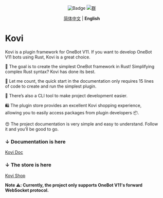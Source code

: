 <div align="center">

![Badge](https://img.shields.io/badge/OneBot-11-black) [![群](https://img.shields.io/badge/QQ%E7%BE%A4-857054777-54aeff)](https://qm.qq.com/q/kmpSBOVaCI)

[简体中文](README.md) | **English**

</div>

# Kovi

Kovi is a plugin framework for OneBot V11. If you want to develop OneBot V11 bots using Rust, Kovi is a great choice.

🎯 The goal is to create the simplest OneBot framework in Rust! Simplifying complex Rust syntax? Kovi has done its best.

🤔 Let me count, the quick start in the documentation only requires 15 lines of code to create and run the simplest plugin.

🥁 There’s also a CLI tool to make project development easier.

🛍️ The plugin store provides an excellent Kovi shopping experience, allowing you to easily access packages from plugin developers 📦.

😍 The project documentation is very simple and easy to understand. Follow it and you’ll be good to go.

### ↓ Documentation is here

[Kovi Doc](https://thricecola.github.io/kovi-doc/)

### ↓ The store is here

[Kovi Shop](https://kovi.thricecola.com/start/plugins.html)

**Note ⚠️: Currently, the project only supports OneBot V11's forward WebSocket protocol.**
